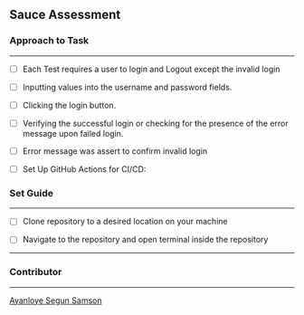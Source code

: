 ## Sauce Assessment

### Approach to Task
---

- [ ] Each Test requires a user to login and Logout except the invalid login
- [ ] Inputting values into the username and password fields.
- [ ] Clicking the login button.
- [ ] Verifying the successful login or checking for the presence of the error message upon failed login.
- [ ] Error message was assert to confirm invalid login
- [ ] Set Up GitHub Actions for CI/CD:


### Set Guide
---

- [ ] Clone repository to a desired location on your machine
- [ ] Navigate to the repository and open terminal inside the repository


---

### Contributor
---
[Ayanloye Segun Samson]()

